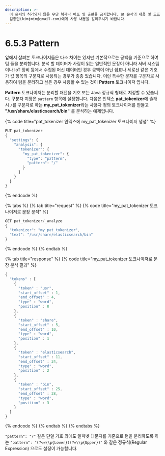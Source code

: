 ```yaml
---
description: >-
  이 문서의 허가되지 않은 무단 복제나 배포 및 출판을 금지합니다. 본 문서의 내용 및 도표 등을 인용하고자 하는 경우 출처를 명시하고
  김종민(kimjmin@gmail.com)에게 사용 내용을 알려주시기 바랍니다.
---
```


# 6.5.3 Pattern

&#x20; 앞에서 살펴본 토크나이저들은 다소 차이는 있지만 기본적으로는 공백을 기준으로 하여 텀 들을 분리합니다. 분석 할 데이터가 사람이 읽는 일반적인 문장이 아니라 서버 시스템이나 IoT 장비 등에서 수집된 머신 데이터인 경우 공백이 아닌 쉼표나 세로선 같은 기호가 값 항목의 구분자로 사용되는 경우가 종종 있습니다. 이런 특수한 문자를 구분자로 사용하여 텀을 분리하고 싶은 경우 사용할 수 있는 것이 **Pattern** 토크나이저 입니다.

&#x20; **Pattern** 토크나이저는 분리할 패턴을 기호 또는 Java 정규식 형태로 지정할 수 있습니다. 구분자 지정은 `pattern` 항목에 설정합니다. 다음은 인덱스 **pat\_tokenizer**에 슬래시 `/`를 구분자로 하는 **my\_pat\_tokenizer**라는 사용자 정의 토크나이저를 만들고 **"/usr/share/elasticsearch/bin"** 를 분석하는 예제입니다.

{% code title="pat_tokenizer 인덱스에 my_pat_tokenizer 토크나이저 생성" %}
```javascript
PUT pat_tokenizer
{
  "settings": {
    "analysis": {
      "tokenizer": {
        "my_pat_tokenizer": {
          "type": "pattern",
          "pattern": "/"
        }
      }
    }
  }
}
```
{% endcode %}

{% tabs %}
{% tab title="request" %}
{% code title="my_pat_tokenizer 토크나이저로 문장 분석" %}
```javascript
GET pat_tokenizer/_analyze
{
  "tokenizer": "my_pat_tokenizer",
  "text": "/usr/share/elasticsearch/bin"
}
```
{% endcode %}
{% endtab %}

{% tab title="response" %}
{% code title="my_pat_tokenizer 토크나이저로 문장 분석 결과" %}
```javascript
{
  "tokens" : [
    {
      "token" : "usr",
      "start_offset" : 1,
      "end_offset" : 4,
      "type" : "word",
      "position" : 0
    },
    {
      "token" : "share",
      "start_offset" : 5,
      "end_offset" : 10,
      "type" : "word",
      "position" : 1
    },
    {
      "token" : "elasticsearch",
      "start_offset" : 11,
      "end_offset" : 24,
      "type" : "word",
      "position" : 2
    },
    {
      "token" : "bin",
      "start_offset" : 25,
      "end_offset" : 28,
      "type" : "word",
      "position" : 3
    }
  ]
}
```
{% endcode %}
{% endtab %}
{% endtabs %}

&#x20; `"pattern": "/"` 같은 단일 기호 외에도 알파벳 대문자를 기준으로 텀을 분리하도록 하는 `"pattern": "(?<=\\p{Lower})(?=\\p{Upper})"` 와 같은 정규식(Regular Expression) 으로도 설정이 가능합니다.
